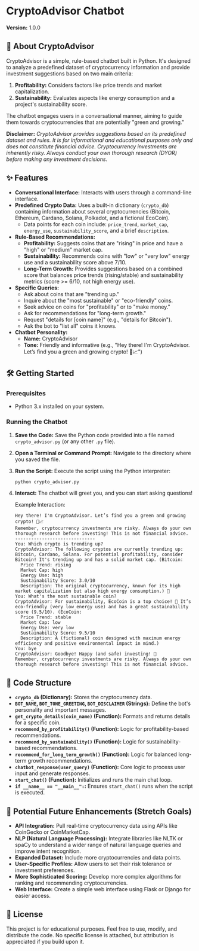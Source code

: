 # CryptoAdvisor Chatbot

**Version:** 1.0.0

## 🤖 About CryptoAdvisor

CryptoAdvisor is a simple, rule-based chatbot built in Python. It's designed to analyze a predefined dataset of cryptocurrency information and provide investment suggestions based on two main criteria:

1.  **Profitability:** Considers factors like price trends and market capitalization.
2.  **Sustainability:** Evaluates aspects like energy consumption and a project's sustainability score.

The chatbot engages users in a conversational manner, aiming to guide them towards cryptocurrencies that are potentially "green and growing."

**Disclaimer:** *CryptoAdvisor provides suggestions based on its predefined dataset and rules. It is for informational and educational purposes only and does not constitute financial advice. Cryptocurrency investments are inherently risky. Always conduct your own thorough research (DYOR) before making any investment decisions.*

## ✨ Features

* **Conversational Interface:** Interacts with users through a command-line interface.
* **Predefined Crypto Data:** Uses a built-in dictionary (`crypto_db`) containing information about several cryptocurrencies (Bitcoin, Ethereum, Cardano, Solana, Polkadot, and a fictional EcoCoin).
    * Data points for each coin include: `price_trend`, `market_cap`, `energy_use`, `sustainability_score`, and a brief `description`.
* **Rule-Based Recommendations:**
    * **Profitability:** Suggests coins that are "rising" in price and have a "high" or "medium" market cap.
    * **Sustainability:** Recommends coins with "low" or "very low" energy use and a sustainability score above 7/10.
    * **Long-Term Growth:** Provides suggestions based on a combined score that balances price trends (rising/stable) and sustainability metrics (score >= 6/10, not high energy use).
* **Specific Queries:**
    * Ask about coins that are "trending up."
    * Inquire about the "most sustainable" or "eco-friendly" coins.
    * Seek advice on coins for "profitability" or to "make money."
    * Ask for recommendations for "long-term growth."
    * Request "details for [coin name]" (e.g., "details for Bitcoin").
    * Ask the bot to "list all" coins it knows.
* **Chatbot Personality:**
    * **Name:** CryptoAdvisor
    * **Tone:** Friendly and informative (e.g., "Hey there! I'm CryptoAdvisor. Let’s find you a green and growing crypto! 🌿📈")

## 🛠️ Getting Started

### Prerequisites

* Python 3.x installed on your system.

### Running the Chatbot

1.  **Save the Code:** Save the Python code provided into a file named `crypto_advisor.py` (or any other `.py` file).
2.  **Open a Terminal or Command Prompt:** Navigate to the directory where you saved the file.
3.  **Run the Script:** Execute the script using the Python interpreter:
    ```bash
    python crypto_advisor.py
    ```
4.  **Interact:** The chatbot will greet you, and you can start asking questions!

    Example Interaction:
    ```
    Hey there! I'm CryptoAdvisor. Let’s find you a green and growing crypto! 🌿📈
    Remember, cryptocurrency investments are risky. Always do your own thorough research before investing! This is not financial advice.
    ------------------------------
    You: Which crypto is trending up?
    CryptoAdvisor: The following cryptos are currently trending up: Bitcoin, Cardano, Solana. For potential profitability, consider Bitcoin! It's trending up and has a solid market cap. (Bitcoin:
      Price Trend: rising
      Market Cap: high
      Energy Use: high
      Sustainability Score: 3.0/10
      Description: The original cryptocurrency, known for its high market capitalization but also high energy consumption.) 🚀
    You: What's the most sustainable coin?
    CryptoAdvisor: For sustainability, EcoCoin is a top choice! 🌱 It’s eco-friendly (very low energy use) and has a great sustainability score (9.5/10). (EcoCoin:
      Price Trend: stable
      Market Cap: low
      Energy Use: very low
      Sustainability Score: 9.5/10
      Description: A (fictional) coin designed with maximum energy efficiency and positive environmental impact in mind.)
    You: bye
    CryptoAdvisor: Goodbye! Happy (and safe) investing! 👋
    Remember, cryptocurrency investments are risky. Always do your own thorough research before investing! This is not financial advice.
    ```

## 📂 Code Structure

* **`crypto_db` (Dictionary):** Stores the cryptocurrency data.
* **`BOT_NAME`, `BOT_TONE_GREETING`, `BOT_DISCLAIMER` (Strings):** Define the bot's personality and important messages.
* **`get_crypto_details(coin_name)` (Function):** Formats and returns details for a specific coin.
* **`recommend_by_profitability()` (Function):** Logic for profitability-based recommendations.
* **`recommend_by_sustainability()` (Function):** Logic for sustainability-based recommendations.
* **`recommend_for_long_term_growth()` (Function):** Logic for balanced long-term growth recommendations.
* **`chatbot_response(user_query)` (Function):** Core logic to process user input and generate responses.
* **`start_chat()` (Function):** Initializes and runs the main chat loop.
* **`if __name__ == "__main__":`:** Ensures `start_chat()` runs when the script is executed.

## 🚀 Potential Future Enhancements (Stretch Goals)

* **API Integration:** Pull real-time cryptocurrency data using APIs like CoinGecko or CoinMarketCap.
* **NLP (Natural Language Processing):** Integrate libraries like NLTK or spaCy to understand a wider range of natural language queries and improve intent recognition.
* **Expanded Dataset:** Include more cryptocurrencies and data points.
* **User-Specific Profiles:** Allow users to set their risk tolerance or investment preferences.
* **More Sophisticated Scoring:** Develop more complex algorithms for ranking and recommending cryptocurrencies.
* **Web Interface:** Create a simple web interface using Flask or Django for easier access.

## 📜 License

This project is for educational purposes. Feel free to use, modify, and distribute the code. No specific license is attached, but attribution is appreciated if you build upon it.
